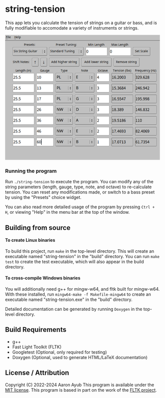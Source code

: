 # string-tension
This app lets you calculate the tension of strings on a guitar or bass, and is fully modifiable to accomodate a variety of instruments or strings.

![Screenshot of the program](docs/img/screen.webp)

### Running the program
Run `./string-tension` to execute the program. You can modify any of the string parameters (length, gauge, type, note, and octave) to re-calculate tension. You can reset any modifications made, or switch to a bass preset by using the "Presets" choice widget.

You can also read more detailed usage of the program by pressing `Ctrl + H`, or viewing "Help" in the menu bar at the top of the window.

## Building from source
#### To create Linux binaries

To build this project, run `make` in the top-level directory. This will create an executable named "string-tension" in the "build" directory. You can run `make test` to create the test executable, which will also appear in the build directory.

#### To cross-compile Windows binaries

You will additionally need g++ for mingw-w64, and fltk built for mingw-w64. With these installed, run `mingw64-make -f Makefile-mingw64` to create an executable named "string-tension.exe" in the "build" directory.


Detailed documentation can be generated by running `Doxygen` in the top-level directory.

## Build Requirements
- g++
- Fast Light Toolkit (FLTK)
- Googletest (Optional, only required for testing)
- Doxygen (Optional, used to generate HTML/LaTeX documentation)

## License / Attribution
Copyright (C) 2022-2024 Aaron Ayub
This program is available under the [MIT license](https://github.com/AaronAyub/string-tension/blob/main/LICENSE).
This program is based in part on the work of the [FLTK project](https://www.fltk.org).
